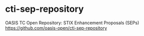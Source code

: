 # cti-sep-repository
OASIS TC Open Repository: STIX Enhancement Proposals (SEPs) https://github.com/oasis-open/cti-sep-repository
